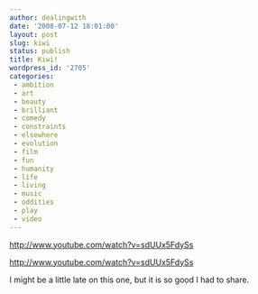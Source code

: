 ```yaml
---
author: dealingwith
date: '2008-07-12 18:01:00'
layout: post
slug: kiwi
status: publish
title: Kiwi!
wordpress_id: '2705'
categories:
 - ambition
 - art
 - beauty
 - brilliant
 - comedy
 - constraints
 - elsewhere
 - evolution
 - film
 - fun
 - humanity
 - life
 - living
 - music
 - oddities
 - play
 - video
---
```


http://www.youtube.com/watch?v=sdUUx5FdySs

http://www.youtube.com/watch?v=sdUUx5FdySs

I might be a little late on this one, but it is so good I had to share.

